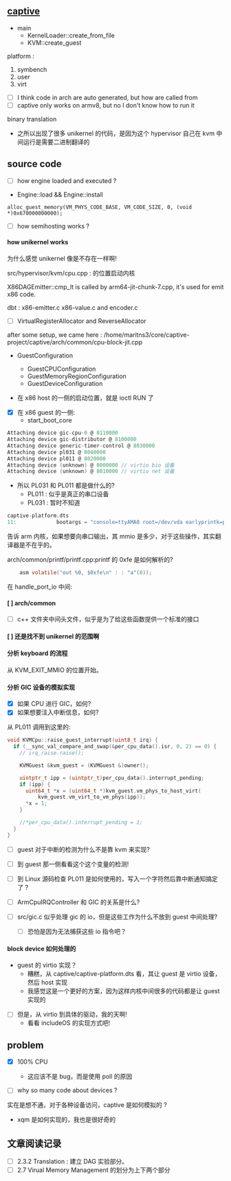 ## [captive](https://github.com/tspink/captive)
- main
  - KernelLoader::create_from_file
  - KVM::create_guest

platform :
1. symbench
2. user
3. virt

- [ ] I think code in arch are auto generated, but how are called from
- [ ] captive only works on armv8, but no I don't know how to run it

binary translation

- 之所以出现了很多 unikernel 的代码，是因为这个 hypervisor 自己在 kvm 中间运行是需要二进制翻译的

## source code
- [ ] how engine loaded and executed ?

- Engine::load && Engine::install

`alloc_guest_memory(VM_PHYS_CODE_BASE, VM_CODE_SIZE, 0, (void *)0x670000000000);`

- [ ] how semihosting works ?

#### how unikernel works
为什么感觉 unikernel 像是不存在一样啊!

src/hypervisor/kvm/cpu.cpp : 的位置启动内核

X86DAGEmitter::cmp_lt is called by arm64-jit-chunk-7.cpp, it's used for emit x86 code.

dbt : x86-emitter.c  x86-value.c and encoder.c

- [ ] VirtualRegisterAllocator and ReverseAllocator


after some setup, we came here :
/home/maritns3/core/captive-project/captive/arch/common/cpu-block-jit.cpp

- GuestConfiguration
  - GuestCPUConfiguration
  - GuestMemoryRegionConfiguration
  - GuestDeviceConfiguration

- 在 x86 host 的一侧的启动位置，就是 ioctl RUN 了
- [x] 在 x86 guest 的一侧:
  - start_boot_core

```c
Attaching device gic-cpu-0 @ 8110000
Attaching device gic-distributor @ 8100000
Attaching device generic-timer-control @ 8030000
Attaching device pl031 @ 8040000
Attaching device pl011 @ 8020000
Attaching device (unknown) @ 8000000 // virtio bio 设备
Attaching device (unknown) @ 8010000 // virtio net 设备
```

- 所以 PL031 和 PL011 都是做什么的?
  - PL011 : 似乎是真正的串口设备
  - PL031 : 暂时不知道

```c
captive-platform.dts
11:             bootargs = "console=ttyAMA0 root=/dev/vda earlyprintk=pl011,0x08020000 consolelog=9 rw randomize_va_space=0 audit=0";
```
告诉 arm 内核，如果想要向串口输出，其 mmio 是多少，对于这些操作，其实翻译器是不在乎的。

arch/common/printf/printf.cpp:printf 的 0xfe 是如何解析的?
```c
    asm volatile("out %0, $0xfe\n" : : "a"(0));
```
在 handle_port_io 中间:

#### [ ] arch/common
- [ ] c++ 文件夹中间头文件，似乎是为了给这些函数提供一个标准的接口

#### [ ] 还是找不到 unikernel 的范围啊

#### 分析 keyboard 的流程
从 KVM_EXIT_MMIO 的位置开始。

#### 分析 GIC 设备的模拟实现
- [x] 如果 CPU 进行 GIC，如何?
- [x] 如果想要注入中断信息，如何?

从 PL011 调用到这里的:
```c
void KVMCpu::raise_guest_interrupt(uint8_t irq) {
  if (__sync_val_compare_and_swap(&per_cpu_data().isr, 0, 2) == 0) {
    // irq_raise.raise();

    KVMGuest &kvm_guest = (KVMGuest &)owner();

    uintptr_t ipp = (uintptr_t)per_cpu_data().interrupt_pending;
    if (ipp) {
      uint64_t *x = (uint64_t *)kvm_guest.vm_phys_to_host_virt(
          kvm_guest.vm_virt_to_vm_phys(ipp));
      *x = 1;
    }

    //*per_cpu_data().interrupt_pending = 1;
  }
}
```
- [ ] guest 对于中断的检测为什么不是靠 kvm 来实现?
- [ ] 到 guest 那一侧看看这个这个变量的检测!
- [ ] 到 Linux 源码检查 PL011 是如何使用的，写入一个字符然后靠中断通知搞定了 ?
- [ ] ArmCpuIRQController 和 GIC 的关系是什么?

- [ ] src/gic.c 似乎处理 gic 的 io，但是这些工作为什么不放到 guest 中间处理?
  - [ ] 恐怕是因为无法捕获这些 io 指令吧？

#### block device 如何处理的
- guest 的 virtio 实现？
  - 糟糕，从 captive/captive-platform.dts 看，其让 guest 是 virtio 设备，然后 host 实现
  - 我感觉这是一个更好的方案，因为这样内核中间很多的代码都是让 guest 实现的

- [ ] 但是，从 virtio 到具体的驱动，我的天啊!
  - 看看 includeOS 的实现方式吧!

## problem
- [x] 100% CPU
  - 这应该不是 bug，而是使用 poll 的原因

- [ ] why so many code about devices ?

实在是想不通，对于各种设备访问，captive 是如何模拟的 ?
  - xqm 是如何实现的，我也是很好奇的

## 文章阅读记录
- [ ] 2.3.2 Translation : 建立 DAG 实验部分。
- [ ] 2.7 Virual Memory Management 的划分为上下两个部分
